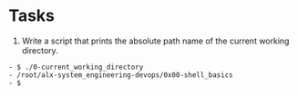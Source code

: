 # __Tasks__

1. Write a script that prints the absolute path name of the current working directory.

``` Shell
- $ ./0-current_working_directory
- /root/alx-system_engineering-devops/0x00-shell_basics
- $
